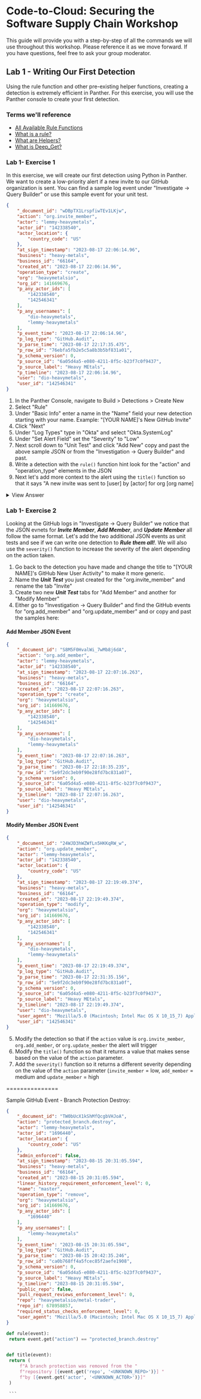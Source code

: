 
# Code-to-Cloud: Securing the Software Supply Chain Workshop

This guide will provide you with a step-by-step of all the commands we will use throughout this workshop. Please reference it as we move forward. If you have questions, feel free to ask your group moderator.



## Lab 1 - Writing Our First Detection

Using the rule function and other pre-existing helper functions, creating a detection is extremely efficient in Panther. For this exercise, you will use the Panther console to create your first detection.

### Terms we'll reference

- [All Available Rule Functions](https://github.com/panther-labs/panther-analysis/blob/master/templates/example_rule.py)
- [What is a rule?](https://docs.panther.com/writing-detections/rules)
- [What are Helpers?](https://docs.panther.com/writing-detections/globals?q=helpers)
- [What is Deep_Get?](https://docs.panther.com/writing-detections/globals#deep_get)



### Lab 1- Exercise 1

In this exercise, we will create our first detection using Python in Panther. We want to create a low-priority alert if a new invite to our GitHub organization is sent. You can find a sample log event under "Investigate -> Query Builder" or use this sample event for your unit test. 

``` json
{
	"_document_id": "wDBpTX1LrspfiwTEv1LKjw",
	"action": "org.invite_member",
	"actor": "lemmy-heavymetals",
	"actor_id": "142338540",
	"actor_location": {
		"country_code": "US"
	},
	"at_sign_timestamp": "2023-08-17 22:06:14.96",
	"business": "heavy-metals",
	"business_id": "66164",
	"created_at": "2023-08-17 22:06:14.96",
	"operation_type": "create",
	"org": "heavymetalsio",
	"org_id": 141669676,
	"p_any_actor_ids": [
		"142338540",
		"142546341"
	],
	"p_any_usernames": [
		"dio-heavymetals",
		"lemmy-heavymetals"
	],
	"p_event_time": "2023-08-17 22:06:14.96",
	"p_log_type": "GitHub.Audit",
	"p_parse_time": "2023-08-17 22:17:35.475",
	"p_row_id": "76ebfa5fb2e5c5a8b3b5bf831a01",
	"p_schema_version": 0,
	"p_source_id": "6a05d4a5-e080-4211-8f5c-b23f7c0f9437",
	"p_source_label": "Heavy MEtals",
	"p_timeline": "2023-08-17 22:06:14.96",
	"user": "dio-heavymetals",
	"user_id": "142546341"
}

```

1. In the Panther Console, navigate to Build > Detections > Create New
2. Select "Rule"
3. Under "Basic Info" enter a name in the "Name" field your new detection starting with your name. Example: "[YOUR NAME]'s New GitHub Invite"
4. Click "Next"
5. Under "Log Types" type in "Okta" and select "Okta.SystemLog"
6. Under "Set Alert Field" set the "Severity" to "Low"
7. Next scroll down to "Unit Test" and click "Add New" copy and past the above sample JSON or from the "Investigation -> Query Builder" and past.
8. Write a detection with the ```rule()``` function hint look for the "action" and "operation_type" elements in the JSON
9. Next let's add more context to the alert using the ```title()``` function so that it says "A new invite was sent to [user] by [actor] for org [org name]

<details>
<summary> View Answer </summary>
	
``` python
def rule(event):
    return event.get("action") == "org.invite_member" and event.get("operation_type") == "create" 

def title(event):
    return (
        f"A new invite was sent to [{event.get('user', '<UNKNOWN_USER>')}] by "
        f"by [{event.get('actor', '<UNKNOWN_ACTOR>')}]"
        f" for org [{event.get('org', '<UNKNOWN_ORG>')}]"
    )
    
 ```

</details>

### Lab 1- Exercise 2

Looking at the GitHub logs in "Investigate -> Query Builder" we notice that the JSON evnets for  ***Invite Member***, ***Add Member***, and ***Update Member*** all follow the same format. Let's add the two additional JSON events as unit tests and see if we can write one detection to ***Rule them all!***. We will also use the ```severity()``` function to increase the severity of the alert depending on the action taken. 

 1. Go back to the detection you have made and change the title to "[YOUR NAME]'s GitHub New User Activity" to make it more generic.
 2. Name the ***Unit Test*** you just created for the "org.invite_member" and rename the tab "Invite"
 3. Create two new ***Unit Test*** tabs for "Add Member" and another for "Modify Member"
 4. Either go to "Investigation -> Query Builder" and find the GitHub events for "org.add_member" and "org.update_member" and or copy and past the samples here:

#### Add Member JSON Event
``` json
{
	"_document_id": "S8M5F0HvalWi_7wMb8j6dA",
	"action": "org.add_member",
	"actor": "lemmy-heavymetals",
	"actor_id": "142338540",
	"at_sign_timestamp": "2023-08-17 22:07:16.263",
	"business": "heavy-metals",
	"business_id": "66164",
	"created_at": "2023-08-17 22:07:16.263",
	"operation_type": "create",
	"org": "heavymetalsio",
	"org_id": 141669676,
	"p_any_actor_ids": [
		"142338540",
		"142546341"
	],
	"p_any_usernames": [
		"dio-heavymetals",
		"lemmy-heavymetals"
	],
	"p_event_time": "2023-08-17 22:07:16.263",
	"p_log_type": "GitHub.Audit",
	"p_parse_time": "2023-08-17 22:18:35.235",
	"p_row_id": "5e9f2dc3eb9f90e28fd7bc831a07",
	"p_schema_version": 0,
	"p_source_id": "6a05d4a5-e080-4211-8f5c-b23f7c0f9437",
	"p_source_label": "Heavy MEtals",
	"p_timeline": "2023-08-17 22:07:16.263",
	"user": "dio-heavymetals",
	"user_id": "142546341"
}

```
#### Modify Member JSON Event

``` json
{
	"_document_id": "24WJD3hWZWfLn5HKKqRW_w",
	"action": "org.update_member",
	"actor": "lemmy-heavymetals",
	"actor_id": "142338540",
	"actor_location": {
		"country_code": "US"
	},
	"at_sign_timestamp": "2023-08-17 22:19:49.374",
	"business": "heavy-metals",
	"business_id": "66164",
	"created_at": "2023-08-17 22:19:49.374",
	"operation_type": "modify",
	"org": "heavymetalsio",
	"org_id": 141669676,
	"p_any_actor_ids": [
		"142338540",
		"142546341"
	],
	"p_any_usernames": [
		"dio-heavymetals",
		"lemmy-heavymetals"
	],
	"p_event_time": "2023-08-17 22:19:49.374",
	"p_log_type": "GitHub.Audit",
	"p_parse_time": "2023-08-17 22:31:35.156",
	"p_row_id": "5e9f2dc3eb9f90e28fd7bc831a0f",
	"p_schema_version": 0,
	"p_source_id": "6a05d4a5-e080-4211-8f5c-b23f7c0f9437",
	"p_source_label": "Heavy MEtals",
	"p_timeline": "2023-08-17 22:19:49.374",
	"user": "dio-heavymetals",
	"user_agent": "Mozilla/5.0 (Macintosh; Intel Mac OS X 10_15_7) AppleWebKit/537.36 (KHTML, like Gecko) Chrome/115.0.0.0 Safari/537.36",
	"user_id": "142546341"
}

```
5. Modify the detection so that if the ```action``` value is ```org.invite_member```, ```org.add_member```, or ```org.update_member``` the alert will trigger
6. Modify the ```title()``` function so that it returns a value that makes sense based on the value of the ```action``` parameter.
7. Add the ```severity()``` function so it returns a different severity depending on the value of the ```action``` parameter (```invite_member``` = low, ```add_member``` = medium and ```update_member``` = high

===============







Sample GitHub Event - Branch Protection Destroy:
  
``` json
{
	"_document_id": "TW0bUcX1kShMfQcgbVHJoA",
	"action": "protected_branch.destroy",
	"actor": "lemmy-heavymetals",
	"actor_id": "1696440",
	"actor_location": {
		"country_code": "US"
	},
	"admin_enforced": false,
	"at_sign_timestamp": "2023-08-15 20:31:05.594",
	"business": "heavy-metals",
	"business_id": "66164",
	"created_at": "2023-08-15 20:31:05.594",
	"linear_history_requirement_enforcement_level": 0,
	"name": "master",
	"operation_type": "remove",
	"org": "heavymetalsio",
	"org_id": 141669676,
	"p_any_actor_ids": [
		"1696440"
	],
	"p_any_usernames": [
		"lemmy-heavymetals"
	],
	"p_event_time": "2023-08-15 20:31:05.594",
	"p_log_type": "GitHub.Audit",
	"p_parse_time": "2023-08-15 20:42:35.246",
	"p_row_id": "ca0b768ff4a5fcec85f2aefe1908",
	"p_schema_version": 0,
	"p_source_id": "6a05d4a5-e080-4211-8f5c-b23f7c0f9437",
	"p_source_label": "Heavy MEtals",
	"p_timeline": "2023-08-15 20:31:05.594",
	"public_repo": false,
	"pull_request_reviews_enforcement_level": 0,
	"repo": "heavymetalsio/metal-trader",
	"repo_id": 678958857,
	"required_status_checks_enforcement_level": 0,
	"user_agent": "Mozilla/5.0 (Macintosh; Intel Mac OS X 10_15_7) AppleWebKit/537.36 (KHTML, like Gecko) Chrome/115.0.0.0 Safari/537.36"
}

```

   ``` python
def rule(event):
    return event.get("action") == "protected_branch.destroy"


def title(event):
    return (
        f"A branch protection was removed from the "
        f"repository [{event.get('repo', '<UNKNOWN_REPO>')}] "
        f"by [{event.get('actor', '<UNKNOWN_ACTOR>')}]"
    )
    
    ```
